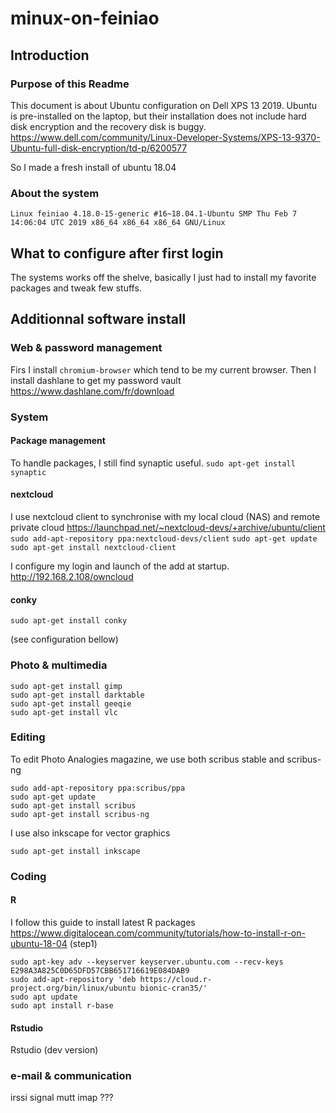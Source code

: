 # minux-on-feiniao

## Introduction
### Purpose of this Readme
This document is about Ubuntu configuration on Dell XPS 13 2019. 
Ubuntu is pre-installed on the laptop, but their installation does not include hard disk encryption and the recovery disk is buggy.
https://www.dell.com/community/Linux-Developer-Systems/XPS-13-9370-Ubuntu-full-disk-encryption/td-p/6200577

So I made a fresh install of ubuntu 18.04

### About the system
`Linux feiniao 4.18.0-15-generic #16~18.04.1-Ubuntu SMP Thu Feb 7 14:06:04 UTC 2019 x86_64 x86_64 x86_64 GNU/Linux`

## What to configure after first login
The systems works off the shelve, basically I just had to install my favorite packages and tweak few stuffs.


## Additionnal software install

### Web & password management
Firs I install `chromium-browser` which tend to be my current browser.
Then I install dashlane to get my password vault
https://www.dashlane.com/fr/download

### System

#### Package management
To handle packages, I still find synaptic useful.
`sudo apt-get install synaptic`

#### nextcloud
I use nextcloud client to synchronise with my local cloud (NAS) and remote private cloud
https://launchpad.net/~nextcloud-devs/+archive/ubuntu/client
`sudo add-apt-repository ppa:nextcloud-devs/client`
`sudo apt-get update`
`sudo apt-get install nextcloud-client`

I configure my login and launch of the add at startup.
http://192.168.2.108/owncloud

#### conky
`sudo apt-get install conky`

(see configuration bellow)

### Photo & multimedia
```
sudo apt-get install gimp
sudo apt-get install darktable
sudo apt-get install geeqie
sudo apt-get install vlc
```

### Editing
To edit Photo Analogies magazine, we use both scribus stable and scribus-ng
```
sudo add-apt-repository ppa:scribus/ppa
sudo apt-get update
sudo apt-get install scribus
sudo apt-get install scribus-ng
```
I use also inkscape for vector graphics
```
sudo apt-get install inkscape
```

### Coding

#### R

I follow this guide to install latest R packages
https://www.digitalocean.com/community/tutorials/how-to-install-r-on-ubuntu-18-04
(step1)
```
sudo apt-key adv --keyserver keyserver.ubuntu.com --recv-keys E298A3A825C0D65DFD57CBB651716619E084DAB9
sudo add-apt-repository 'deb https://cloud.r-project.org/bin/linux/ubuntu bionic-cran35/'
sudo apt update
sudo apt install r-base
```

#### Rstudio
Rstudio (dev version)



### e-mail & communication
irssi
signal
mutt
imap ???





